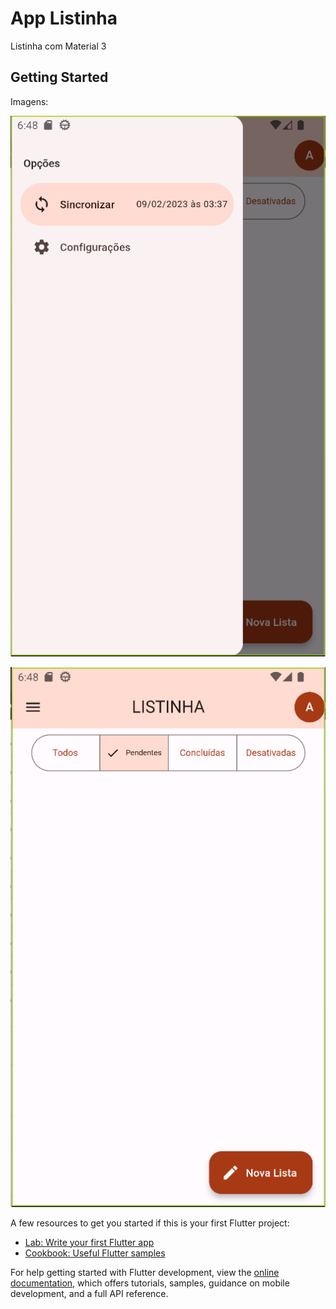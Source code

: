 # App Listinha

Listinha com Material 3

## Getting Started

Imagens:

![app-listinha-drawer.png](assets%2Fimages%2Fapp-listinha-drawer.png)

![app-listinha-home.png](assets%2Fimages%2Fapp-listinha-home.png)


A few resources to get you started if this is your first Flutter project:

- [Lab: Write your first Flutter app](https://docs.flutter.dev/get-started/codelab)
- [Cookbook: Useful Flutter samples](https://docs.flutter.dev/cookbook)

For help getting started with Flutter development, view the
[online documentation](https://docs.flutter.dev/), which offers tutorials,
samples, guidance on mobile development, and a full API reference.
